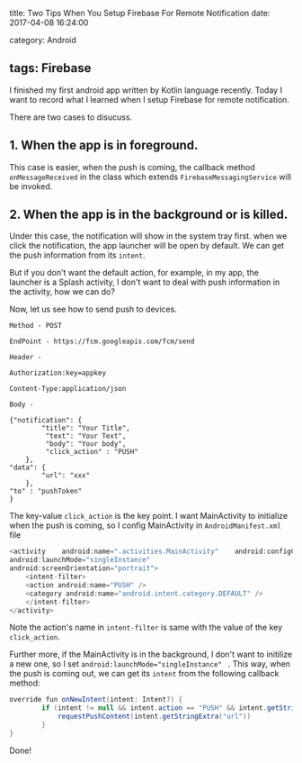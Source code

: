title: Two Tips When You Setup Firebase For Remote Notification
date: 2017-04-08 16:24:00

category: Android

tags: Firebase
---

I finished my first android app written by Kotlin language recently. Today I want to record what I learned when I setup Firebase for remote notification.

There are two cases to disucuss.

## 1. When the app is in foreground.

This case is easier, when the push is coming, the callback method `onMessageReceived` in the class which extends `FirebaseMessagingService` will be invoked. 



## 2. When the app is in the background or is killed.

Under this case, the notification will show in the system tray first. when we click the notification, the app launcher will be open by default. We can get the push information from its `intent`.

But if you don't want the default action, for example, in my app, the launcher is a Splash activity, I don't want to deal with push information in the activity, how we can do?

Now, let us see how to send push to devices.

```
Method - POST

EndPoint - https://fcm.googleapis.com/fcm/send

Header - 

Authorization:key=appkey

Content-Type:application/json

Body - 

{"notification": {
		"title": "Your Title",
		 "text": "Your Text",
		 "body": "Your body",
		 "click_action" : "PUSH"
	},
"data": {
    	"url": "xxx"
    },
"to" : "pushToken"
} 
```

The key-value `click_action` is the key point. I want MainActivity to initialize when the push is coming, so I config MainActivity in `AndroidManifest.xml` file

```java
<activity    android:name=".activities.MainActivity"    android:configChanges="keyboardHidden|orientation"    
android:launchMode="singleInstance"    
android:screenOrientation="portrait">    
	<intent-filter>        
	<action android:name="PUSH" />        
	<category android:name="android.intent.category.DEFAULT" />   
	</intent-filter>
</activity>
```

Note the action's name in `intent-filter` is same with the value of the key `click_action`.

Further more, if the MainActivity is in the background, I don't want to initilize a new one, so I set `android:launchMode="singleInstance" ` . This way, when the push is coming out, we can get its `intent` from the following callback method:

```java
override fun onNewIntent(intent: Intent?) {
        if (intent != null && intent.action == "PUSH" && intent.getStringExtra("url") != null) {
            requestPushContent(intent.getStringExtra("url"))
        }
}
```

Done!